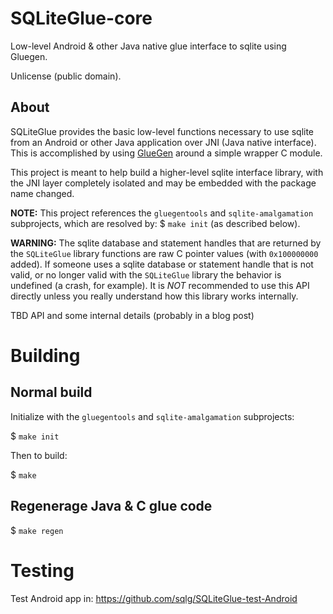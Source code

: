 # SQLiteGlue-core

Low-level Android &amp; other Java native glue interface to sqlite using Gluegen.

Unlicense (public domain).

## About

SQLiteGlue provides the basic low-level functions necessary to use sqlite from an Android or other
Java application over JNI (Java native interface). This is accomplished by using
[GlueGen](http://jogamp.org/gluegen/www/) around a simple wrapper C module.

This project is meant to help build a higher-level sqlite interface library, with the JNI layer completely isolated and may be embedded with the package name changed.

**NOTE:** This project references the `gluegentools` and `sqlite-amalgamation` subprojects, which are resolved by: $ `make init` (as described below).

**WARNING:** The sqlite database and statement handles that are returned by the `SQLiteGlue` library functions are raw C pointer values (with `0x100000000` added). If someone uses a sqlite database or statement handle that is not valid, or no longer valid with the `SQLiteGlue` library the behavior is undefined (a crash, for example). It is *NOT* recommended to use this API directly unless you really understand how this library works internally.

TBD API and some internal details (probably in a blog post)

# Building

## Normal build

Initialize with the `gluegentools` and `sqlite-amalgamation` subprojects:

$ `make init`

Then to build:

$ `make`

## Regenerage Java & C glue code

$ `make regen`

# Testing

Test Android app in: https://github.com/sqlg/SQLiteGlue-test-Android

